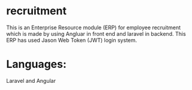# recruitment
This is an Enterprise Resource module (ERP) for employee recruitment which is made by using Angluar in front end and laravel in backend. This ERP has used Jason Web Token (JWT) login system.

# Languages: 
Laravel and Angular 

